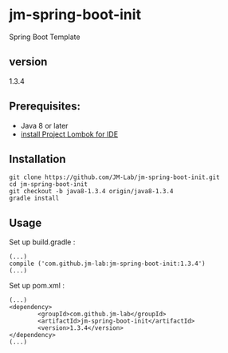 jm-spring-boot-init
===================

Spring Boot Template

## version
1.3.4

## Prerequisites:
* Java 8 or later
* [install Project Lombok for IDE](https://projectlombok.org/download.html)

## Installation

    git clone https://github.com/JM-Lab/jm-spring-boot-init.git
    cd jm-spring-boot-init
    git checkout -b java8-1.3.4 origin/java8-1.3.4
    gradle install
    
## Usage
Set up build.gradle :

    (...)
    compile ('com.github.jm-lab:jm-spring-boot-init:1.3.4')
    (...)

Set up pom.xml :

    (...)
    <dependency>
			<groupId>com.github.jm-lab</groupId>
			<artifactId>jm-spring-boot-init</artifactId>
			<version>1.3.4</version>
	</dependency>
    (...)